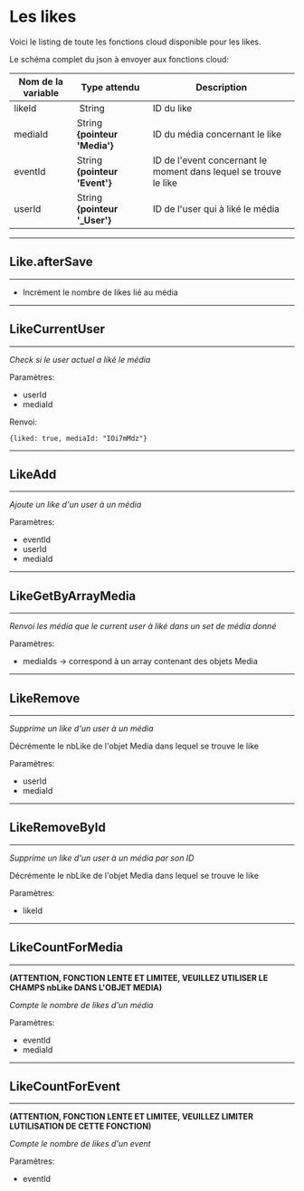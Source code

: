 # Les likes

Voici le listing de toute les fonctions cloud disponible pour les likes.

Le schéma complet du json à envoyer aux fonctions cloud:

| Nom de la variable | Type attendu                 | Description|
| ------------------ | ---------------------------- | ------ |
 likeId | String | ID du like
 mediaId | String **{pointeur 'Media'}** | ID du média concernant le like
 eventId | String **{pointeur 'Event'}** | ID de l'event concernant le moment dans lequel se trouve le like
 userId | String **{pointeur '_User'}** | ID de l'user qui à liké le média

----------------------
## Like.afterSave
----------------------

* Incrément le nombre de likes lié au média

----------------------
## LikeCurrentUser
----------------------

*Check si le user actuel a liké le média*

Paramètres:

* userId
* mediaId

Renvoi:

	{liked: true, mediaId: "IOi7mMdz"}

----------------------
## LikeAdd
----------------------

*Ajoute un like d'un user à un média*

Paramètres:

* eventId
* userId
* mediaId

----------------------
## LikeGetByArrayMedia
----------------------

*Renvoi les média que le current user à liké dans un set de média donné*

Paramètres:

* mediaIds -> correspond à un array contenant des objets Media

----------------------
## LikeRemove
----------------------

*Supprime un like d'un user à un média*

Décrémente le nbLike de l'objet Media dans lequel se trouve le like

Paramètres:

* userId
* mediaId

----------------------
## LikeRemoveById
----------------------

*Supprime un like d'un user à un média par son ID*

Décrémente le nbLike de l'objet Media dans lequel se trouve le like

Paramètres:

* likeId

----------------------
## LikeCountForMedia
----------------------

**(ATTENTION, FONCTION LENTE ET LIMITEE, VEUILLEZ UTILISER LE CHAMPS nbLike DANS L'OBJET MEDIA)**

*Compte le nombre de likes d'un média*

Paramètres:

* eventId
* mediaId

----------------------
## LikeCountForEvent
----------------------

**(ATTENTION, FONCTION LENTE ET LIMITEE, VEUILLEZ LIMITER LUTILISATION DE CETTE FONCTION)**

*Compte le nombre de likes d'un event*

Paramètres:

* eventId